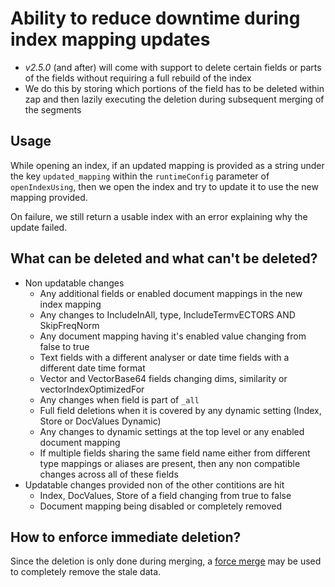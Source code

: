 # Ability to reduce downtime during index mapping updates

* *v2.5.0* (and after) will come with support to delete certain fields or parts of the fields without requiring a full rebuild of the index
* We do this by storing which portions of the field has to be deleted within zap and then lazily executing the deletion during subsequent merging of the segments

## Usage

While opening an index, if an updated mapping is provided as a string under the key `updated_mapping` within the `runtimeConfig` parameter of `openIndexUsing`, then we open the index and try to update it to use the new mapping provided.

On failure, we still return a usable index with an error explaining why the update failed.

## What can be deleted and what can't be deleted?

* Non updatable changes
    * Any additional fields or enabled document mappings in the new index mapping
    * Any changes to IncludeInAll, type, IncludeTermvECTORS AND SkipFreqNorm
    * Any document mapping having it's enabled value changing from false to true
    * Text fields with a different analyser or date time fields with a different date time format
    * Vector and VectorBase64 fields changing dims, similarity or vectorIndexOptimizedFor
    * Any changes when field is part of `_all`
    * Full field deletions when it is covered by any dynamic setting (Index, Store or DocValues Dynamic)
    * Any changes to dynamic settings at the top level or any enabled document mapping
    * If multiple fields sharing the same field name either from different type mappings or aliases are present, then any non compatible changes across all of these fields
* Updatable changes provided non of the other contitions are hit
    * Index, DocValues, Store of a field changing from true to false
    * Document mapping being disabled or completely removed

## How to enforce immediate deletion?
Since the deletion is only done during merging, a [force merge](https://github.com/blevesearch/bleve/blob/b82baf10b205511cf12da5cb24330abd9f5b1b74/index/scorch/merge.go#L164) may be used to completely remove the stale data.